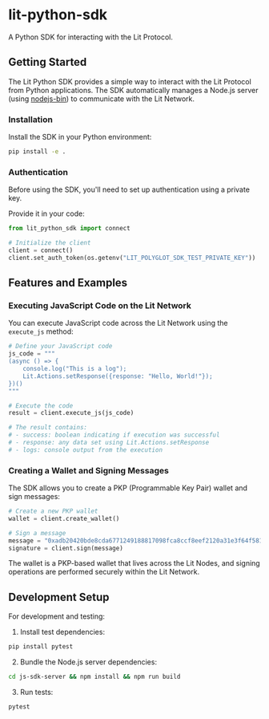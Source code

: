 # lit-python-sdk

A Python SDK for interacting with the Lit Protocol.

## Getting Started

The Lit Python SDK provides a simple way to interact with the Lit Protocol from Python applications. The SDK automatically manages a Node.js server (using [nodejs-bin](https://pypi.org/project/nodejs-bin/)) to communicate with the Lit Network.

### Installation

Install the SDK in your Python environment:

```bash
pip install -e .
```

### Authentication

Before using the SDK, you'll need to set up authentication using a private key.

Provide it in your code:

```python
from lit_python_sdk import connect

# Initialize the client
client = connect()
client.set_auth_token(os.getenv("LIT_POLYGLOT_SDK_TEST_PRIVATE_KEY"))
```

## Features and Examples

### Executing JavaScript Code on the Lit Network

You can execute JavaScript code across the Lit Network using the `execute_js` method:

```python
# Define your JavaScript code
js_code = """
(async () => {
    console.log("This is a log");
    Lit.Actions.setResponse({response: "Hello, World!"});
})()
"""

# Execute the code
result = client.execute_js(js_code)

# The result contains:
# - success: boolean indicating if execution was successful
# - response: any data set using Lit.Actions.setResponse
# - logs: console output from the execution
```

### Creating a Wallet and Signing Messages

The SDK allows you to create a PKP (Programmable Key Pair) wallet and sign messages:

```python
# Create a new PKP wallet
wallet = client.create_wallet()

# Sign a message
message = "0xadb20420bde8cda6771249188817098fca8ccf8eef2120a31e3f64f5812026bf"
signature = client.sign(message)
```

The wallet is a PKP-based wallet that lives across the Lit Nodes, and signing operations are performed securely within the Lit Network.

## Development Setup

For development and testing:

1. Install test dependencies:

```bash
pip install pytest
```

2. Bundle the Node.js server dependencies:

```bash
cd js-sdk-server && npm install && npm run build
```

3. Run tests:

```bash
pytest
```
